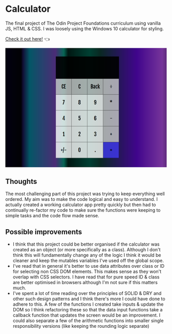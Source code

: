 # Calculator

The final project of The Odin Project Foundations curriculum using vanilla JS, HTML & CSS. I was loosely using the Windows 10 calculator for styling. 

[Check it out here!](https://casssb.github.io/calculator/) :point_left:

![Image of live version](./img/calculator.PNG)

## Thoughts

The most challenging part of this project was trying to keep everything well ordered. My aim was to make the code logical and easy to understand. I actually created a working calculator app pretty quickly but then had to continually re-factor my code to make sure the functions were keeping to simple tasks and the code flow made sense.

## Possible improvements
* I think that this project could be better organised if the calculator was created as an object (or more specifically as a class). Although I don't think this will fundamentally change any of the logic I think it would be cleaner and keep the mutables variables I've used off the global scope.
* I've read that in general it's better to use data attributes over class or ID for selecting non CSS DOM elements. This makes sense as they won't overlap with CSS selectors. I have read that for pure speed ID & class are better optimised in browsers although I'm not sure if this matters much.
* I've spent a lot of time reading over the principles of SOLID & DRY and other such design patterns and I think there's more I could have done to adhere to this. A few of the functions I created take inputs & update the DOM so I think refactoring these so that the data input functions take a callback function that updates the screen would be an improvement. I could also separate a few of the arithmetic functions into smaller single responsibility versions (like keeping the rounding logic separate)
